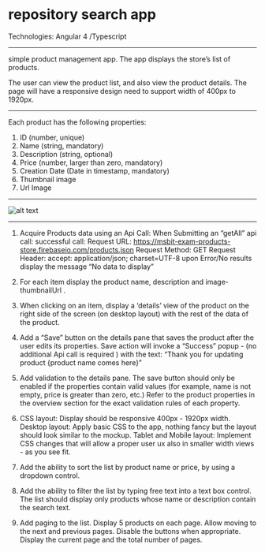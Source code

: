 # repository search app

Technologies: Angular 4 /Typescript

***

simple product management app. The app displays the store’s list of products.

The user can view the product list, and also view the product details.
The page will have a responsive design need to support width of 400px to 1920px.

***

Each product has the following properties:
1. ID (number, unique)
2. Name (string, mandatory)
3. Description (string, optional)
4. Price (number, larger than zero, mandatory)
5. Creation Date (Date in timestamp, mandatory)
6. Thumbnail image
7. Url Image

***
![alt text](https://res.cloudinary.com/dyy8fcstp/image/upload/v1610442976/ratelimiter/high_level_ymlkbz.png)
***

1. Acquire Products data using an Api Call:
When Submitting an “getAll” api call:
successful call:
Request URL: ​https://msbit-exam-products-store.firebaseio.com/products.json Request Method: ​GET
Request Header:​ ​accept: ​application/json; charset=UTF-8
upon Error/No results​ display the message “No data to display”

2. For each item display the product name, description and image-thumbnailUrl .

3. When clicking on an item, display a ‘details’ view of the product on the right side of the
screen (on desktop layout) with the rest of the data of the product.

4. Add a “Save” button on the details pane that saves the product after the user edits its
properties.
Save action will invoke a “Success” popup - (no additional Api call is required ) with the text: “Thank you for updating product {product name comes here}”

5. Add validation to the details pane. The save button should only be enabled if the properties contain valid values (for example, name is not empty, price is greater than zero, etc.) Refer to the product properties in the overview section for the exact validation rules of each property.

6. CSS layout:
Display should be responsive 400px - 1920px width.
Desktop layout​: Apply basic CSS to the app, nothing fancy but the layout should look similar to the mockup.
Tablet and Mobile layout​: Implement CSS changes that will allow a proper user ux also in smaller width views - as you see fit.

7. Add the ability to sort the list by product name or price, by using a dropdown control.

8. Add the ability to filter the list by typing free text into a text box control. The list should display only products whose name or description contain the search text.

9. Add paging to the list. Display 5 products on each page. Allow moving to the next and previous pages. Disable the buttons when appropriate. Display the current page and the total number of pages.

